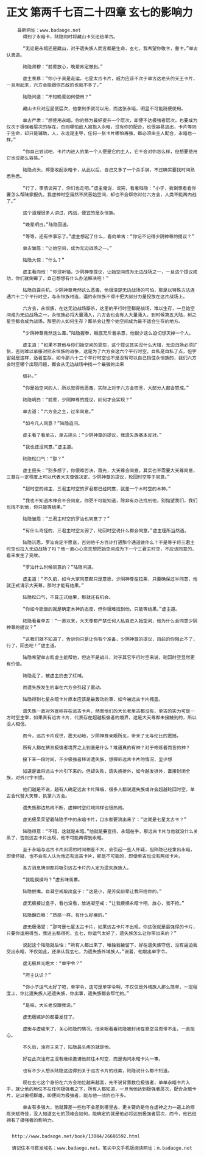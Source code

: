 # 正文 第两千七百二十四章 玄七的影响力
        最新网址：www.badaoge.net
          得到了永暗卡，陆隐同时将藏山卡交还给单古。
      
          “无论是永暗还是藏山，对于遗失族人而言都是生命，玄七，我希望你敬卡，重卡。”单古认真道。
      
          陆隐肃穆：“前辈放心，晚辈肯定做到。”
      
          虚主羡慕：“你小子真是走运，七星太古卡片，威力应该不次于单古这老头的天王卡片，一旦用起来，六方会能跟你匹敌的也就不多了。”
      
          陆隐问道：“不知晚辈如何使用？”
      
          藏山卡只对应星使层次，他拿到手就可以用，而这张永暗，明显不可能随便使用。
      
          单古严肃：“想使用永暗，你的修为最好提升一个层次，即便不达极强者层次，也要成为仅次于极强者层次的存在，否则哪怕敌人被拖入永暗，没有你的配合，也很容易逃出，卡片等同于生命，却只是辅助，人，永远是主导，任何一张卡片哪怕再强，都必须由主人配合，永暗也一样。”
      
          “你自己尝试吧，卡片内进入的第一个人便是它的主人，它不会对你怎么样，但想要使用它也没那么容易。”
      
          陆隐点头，郑重收起永暗卡，从此以后，自己又多了一个杀手锏，不过确实要找时间熟悉熟悉。
      
          “行了，事情谈完了，你们也走吧。”虚主催促，说完，看着陆隐：“小子，我倒想看看你要怎么帮陆家报仇，我虚神时空虽然不厌恶始空间，却也不会帮你对付六方会，人类不能再内战了。”
      
          这个道理很多人讲过，内战，便宜的是永恒族。
      
          “晚辈明白。”陆隐回道。
      
          “等等，还有件事忘了。”虚主想起了什么，看向单古：“你记不记得少阴神尊的提议？”
      
          单古皱眉：“让始空间，成为无边战场之一。”
      
          陆隐大惊：“什么？”
      
          虚主看向他：“你没听错，少阴神尊提议，让始空间成为无边战场之一，一旦这个提议成功，你们就倒霉了，自己想想有什么办法解决吧！”
      
          陆隐目露杀机，少阴神尊竟然这么恶毒，他很清楚无边战场的可怕，那是以特殊方法连通六十二个平行时空，与永恒族相连，逼的永恒族不得不把大部分力量投放在这片战场上。
      
          六方会，永恒族，在这无边战场厮杀，这里的平行时空都是战场，难以生存，一旦始空间成为无边战场之一，永恒族必将大量涌入，六方会也会有人大量涌入，到时候第五大陆，树之星空都会成为战场，那里的人如何生存？厮杀会让整个始空间成为最不适合生存的地方。
      
          “少阴神尊竟然这么毒。”陆隐握拳，眼底充斥着杀意，他很少这么迫切想灭掉一个人。
      
          虚主道：“如果不算他与你们始空间的恩怨，这个提议其实没什么大错，无边战场必须扩张，否则难以承接对抗永恒族的战争，这是为了六方会这六个平行时空，自私是自私了点，但宇宙就是这样，适者生存，如今那六十二个平行时空也不是没有可以自己挡住永恒族的，我们六方会时空哪个出现问题，都会从无边战场中找一个最强的出来
      
          填补。”
      
          “你是始空间的人，所以觉得他恶毒，实际上对于六方会而言，大部分人都会赞成。”
      
          陆隐明白：“前辈，少阴神尊的提议，如何才会实现？”
      
          单古道：“六方会之主，过半同意。”
      
          “如今几人同意？”陆隐追问。
      
          虚主看了看单古，单古摇头：“少阴神尊的提议，我遗失族基本反对。”
      
          “我也还没同意。”虚主道。
      
          陆隐松口气：“那？”
      
          虚主摇头：“别多想了，你很难否决，首先，大天尊会同意，其实也不需要大天尊同意，三尊在一定程度上可以代表大天尊做决定，少阴神尊的提议，轮回时空等于同意。”
      
          “超时空的维主，三君主时空的罗君都已经同意，就差一个木时空的木神。”
      
          “我也不知道木神会不会同意，你更不可能知道，除非有办法找到他，别指望我们，我们也找不到他，你只能等结果。”
      
          陆隐皱眉：“三君主时空的罗汕也同意了？”
      
          “有什么奇怪的，三君主时空太弱了，轮回时空说什么都会同意。”虚主理所当然道。
      
          陆隐沉思，罗汕肯定不愿意，否则他千方百计打通那个通道做什么？不是等于将三君主时空也拉入无边战场了吗？他一直心心念念想把始空间成为下一个三君主时空，不应该同意的，看来发生了变故。
      
          “罗汕什么时候同意的？”陆隐问道。
      
          虚主道：“不久前，如今大家同意都只是意愿，少阴神尊在拉票，只要确保过半同意，他就正式请示大天尊，那时才能有结果。”
      
          陆隐松口气，不算正式结果，那就还有机会。
      
          “你如今能做的就是确定木神的态度，但你很难找到他，只能等结果。”虚主道。
      
          陆隐看着单古：“一直以来，大天尊都严禁任何人私自进入始空间，他为什么会同意少阴神尊的提议？”
      
          “这我们就不知道了，告诉你只是让你有个准备，少阴神尊的提议，目前的你阻止不了，行了，回去吧！”虚主道。
      
          陆隐希望单古和虚主能帮他，但这不是战斗，对于其它平行时空来说，轮回时空显然更有价值。
      
          陆隐走了，被虚主扔去了红域。
      
          而遗失族发生的事在六方会引起了震动。
      
          陆隐得到七星永暗卡片原本应该是最轰动的事，如今被远古卡片掩盖。
      
          遗失族一直对外宣称存在远古卡片，然而他们的大长老单古都没有，单古的实力可是一方时空主宰，如果真有远古卡片，代表存在超越极强者的境界，这是大天尊都未接触到的，所以没人相信。
      
          而今，远古卡片现世，震天动地，少阴神尊亲眼所见，带来了无与伦比的震撼。
      
          所有人都在猜测极强者境界之上到底是什么？难道真的有神？对于修炼者而言的神？
      
          接下来一段时间，不少极强者拜访遗失族，想探听远古卡片的情况，至少想
      
          知道是谁将远古卡片引下来的，但却失败，遗失族排外，如今越发排外，直接封闭全族，对外只字不提。
      
          他们越是不说，越有人确定远古卡片降临，很多人都说遗失族或许会超越轮回时空，单古会代替大天尊，执掌六方会。
      
          遗失族那边热闹不断，虚神时空红域同样也很热闹。
      
          虚无极呆呆望着陆隐手中的永暗卡片，口水都要流出来了：“这就是七星太古卡？”
      
          陆隐得意：“不错，这就是永暗。”他就是要宣扬，永暗在手，那远古卡片与他就没什么关系了，否则远古卡片出现，他不可能再得到永暗。
      
          至于永暗与远古卡片出现的时间相差不大，会引起一些人怀疑，但陆隐已经拿出永暗，即便怀疑，也不会有人认为他还有远古卡片，那是不可能的，即便单古也没有两张卡片。
      
          各方消息猜测都将吸引远古卡片的人定为遗失族族人。
      
          “我能摸摸吗？”虚五味羡慕。
      
          陆隐抿嘴，自凝空戒取出盒子：“这是小，是芳奕前辈让我带给你的。”
      
          虚无极接过盒子，看也没看，放进凝空戒：“让我摸摸永暗卡吧，放心，我不抢。”
      
          陆隐翻白眼：“质感一样，有什么好摸的。”
      
          虚无极渴望：“那可是七星太古卡片，如果远古卡片不出现，你这张就是最强悍的卡片，只要你运用得当，我进去都得死，玄七，你运气太好了，遗失族怎么让你带出来的？”
      
          说起这个陆隐就后怕：“所有人都出来了，唯独我被留下，好在遗失族守信，没有逼迫我交出永暗，不仅如此，还承认我玄七，为遗失族外域族人。”说着，他取出单字令。
      
          虚无极目光瞪大：“单字令？”
      
          “府主认识？”
      
          “你小子运气太好了吧，单字令，这可是单字令啊，不仅仅是外域族人那么简单，一定程度上，你比遗失族人还遗失族，你出事，遗失族都会帮忙的。”
      
          “是嘛，大长老没跟我说。”
      
          虚无极嫉妒的都要发狂了。
      
          虚衡与虚棱来了，关心陆隐的情况，他亲眼看着陆隐被封闭在悬空岛而带不走，一直担心。
      
          不久后，淦府主来了，陆隐最头疼的就是他。
      
          好在此次淦府主没有继续邀请他前往木时空，而是询问永暗卡片一事。
      
          也有不少人想从陆隐这边得到关于远古卡片的线索，陆隐说什么都不知道。
      
          现在玄七这个身份在六方会地位越来越高，先不说背靠数位极强者，单单永暗卡片入手，就让他的地位不在任何极强者之下，所有人都知道，一旦当他达到极强者层次，配合永暗卡片，足以傲视群雄，即便同为极强者，能与他一战的也不多。
      
          单古有多强大，他就算差一些也不会差到哪里去，更关键的是他在虚神之力一道上的修炼天赋奇佳，没人知道玄七的顶峰会如何，能确定的就是他必将达到极强者层次，而今，他已经拥有了极强者的影响力。
      
      
      http://www.badaoge.net/book/13084/26686592.html
      
      请记住本书首发域名：www.badaoge.net。笔尖中文手机版阅读网址：m.badaoge.net